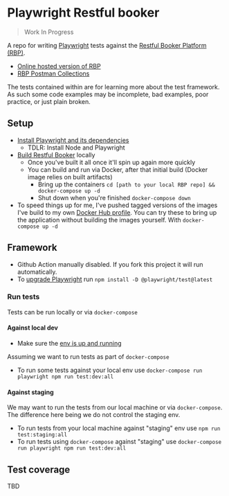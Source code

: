 # Playwright Restful booker
> Work In Progress

A repo for writing [Playwright][1] tests against the [Restful Booker Platform (RBP)][2].
- [Online hosted version of RBP][5]
- [RBP Postman Collections][6]

The tests contained within are for learning more about the test framework. As such some code examples may be incomplete, bad examples, poor practice, or just plain broken.

## Setup
- [Install Playwright and its dependencies][3]
    - TDLR: Install Node and Playwright
- [Build Restful Booker][4] locally
    - Once you've built it all once it'll spin up again more quickly 
    - You can build and run via Docker, after that initial build (Docker image relies on built artifacts)
        - Bring up the containers `cd [path to your local RBP repo] && docker-compose up -d`
        - Shut down when you're finished `docker-compose down`
- To speed things up for me, I've pushed tagged versions of the images I've build to my own [Docker Hub profile][8]. You can try these to bring up the application without building the images yourself. With `docker-compose up -d`

## Framework
- Github Action manually disabled. If you fork this project it will run automatically.
- To [upgrade Playwright][7] run `npm install -D @playwright/test@latest`

### Run tests
Tests can be run locally or via `docker-compose`

#### Against local dev
- Make sure the [env is up and running](README.md#setup)

Assuming we want to run tests as part of `docker-compose`
- To run some tests against your local env use `docker-compose run playwright npm run test:dev:all`

#### Against staging
We may want to run the tests from our local machine or via `docker-compose`. The difference here being we do not control the staging env.

- To run tests from your local machine against "staging" env use `npm run test:staging:all`
- To run tests using `docker-compose` against "staging" use `docker-compose run playwright npm run test:dev:all`

## Test coverage
TBD

<!-- Playwright Links -->
[1]: https://playwright.dev/
[3]: https://playwright.dev/docs/intro
[7]: https://playwright.dev/docs/intro#updating-playwright
<!-- RBP Links -->
[2]: https://github.com/mwinteringham/restful-booker-platform
[4]: https://github.com/mwinteringham/restful-booker-platform#building-locally
[5]: https://automationintesting.online/
[6]: https://www.postman.com/automation-in-testing/workspace/restful-booker-collections/overview
<!-- Other Links -->
[8]: https://hub.docker.com/u/flynnbops
